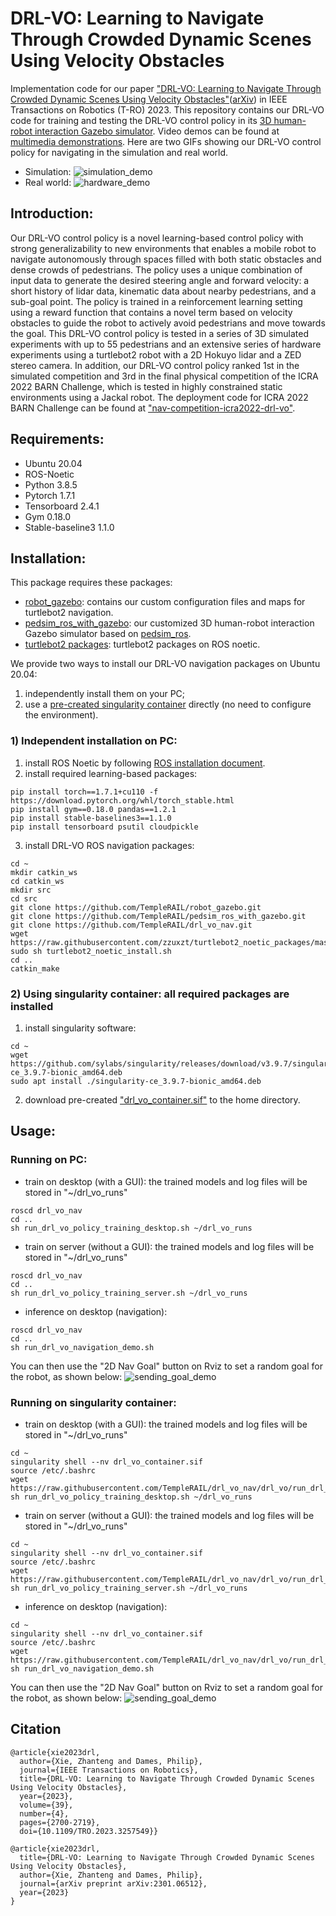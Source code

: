 # DRL-VO: Learning to Navigate Through Crowded Dynamic Scenes Using Velocity Obstacles

Implementation code for our paper ["DRL-VO: Learning to Navigate Through Crowded Dynamic Scenes Using Velocity Obstacles"](
https://doi.org/10.1109/TRO.2023.3257549
)([arXiv](https://arxiv.org/pdf/2301.06512.pdf)) in IEEE Transactions on Robotics (T-RO) 2023. 
This repository contains our DRL-VO code for training and testing the DRL-VO control policy in its [3D human-robot interaction Gazebo simulator](https://github.com/TempleRAIL/pedsim_ros_with_gazebo).
Video demos can be found at [multimedia demonstrations](https://www.youtube.com/watch?v=KneELRT8GzU&list=PLouWbAcP4zIvPgaARrV223lf2eiSR-eSS&index=2&ab_channel=PhilipDames).
Here are two GIFs showing our DRL-VO control policy for navigating in the simulation and real world. 
* Simulation:
![simulation_demo](demos/1.simulation_demo.gif "simulation_demo") 
* Real world:
![hardware_demo](demos/2.hardware_demo.gif "hardware_demo") 

## Introduction:
Our DRL-VO control policy is a novel learning-based control policy with strong generalizability to new environments that enables a mobile robot to navigate autonomously through spaces filled with both static obstacles and dense crowds of pedestrians. The policy uses a unique combination of input data to generate the desired steering angle and forward velocity: a short history of lidar data, kinematic data about nearby pedestrians, and a sub-goal point. The policy is trained in a reinforcement learning setting using a reward function that contains a novel term based on velocity obstacles to guide the robot to actively avoid pedestrians and move towards the goal. This DRL-VO control policy is tested in a series of 3D simulated experiments with up to 55 pedestrians and an extensive series of hardware experiments using a turtlebot2 robot with a 2D Hokuyo lidar and a ZED stereo camera. In addition, our DRL-VO control policy ranked 1st in the simulated competition and 3rd in the final physical competition of the ICRA 2022 BARN Challenge, which is tested in highly constrained static environments using a Jackal robot. The deployment code for ICRA 2022 BARN Challenge can be found at ["nav-competition-icra2022-drl-vo"](https://github.com/TempleRAIL/nav-competition-icra2022-drl-vo).

## Requirements:
* Ubuntu 20.04
* ROS-Noetic
* Python 3.8.5
* Pytorch 1.7.1
* Tensorboard 2.4.1
* Gym 0.18.0
* Stable-baseline3 1.1.0

## Installation:
This package requires these packages: 
* [robot_gazebo](https://github.com/TempleRAIL/robot_gazebo): contains our custom configuration files and maps for turtlebot2 navigation.
* [pedsim_ros_with_gazebo](https://github.com/TempleRAIL/pedsim_ros_with_gazebo): our customized 3D human-robot interaction Gazebo simulator based on [pedsim_ros](https://github.com/srl-freiburg/pedsim_ros).
* [turtlebot2 packages](https://github.com/zzuxzt/turtlebot2_noetic_packages): turtlebot2 packages on ROS noetic.

We provide two ways to install our DRL-VO navigation packages on Ubuntu 20.04:
1) independently install them on your PC;
2) use a [pre-created singularity container](https://doi.org/10.5281/zenodo.7679658) directly (no need to configure the environment).

### 1) Independent installation on PC:
1. install ROS Noetic by following [ROS installation document](http://wiki.ros.org/noetic/Installation/Ubuntu). 
2. install required learning-based packages:
```
pip install torch==1.7.1+cu110 -f https://download.pytorch.org/whl/torch_stable.html
pip install gym==0.18.0 pandas==1.2.1
pip install stable-baselines3==1.1.0
pip install tensorboard psutil cloudpickle
```
3. install DRL-VO ROS navigation packages:
```
cd ~
mkdir catkin_ws
cd catkin_ws
mkdir src
cd src
git clone https://github.com/TempleRAIL/robot_gazebo.git
git clone https://github.com/TempleRAIL/pedsim_ros_with_gazebo.git
git clone https://github.com/TempleRAIL/drl_vo_nav.git
wget https://raw.githubusercontent.com/zzuxzt/turtlebot2_noetic_packages/master/turtlebot2_noetic_install.sh 
sudo sh turtlebot2_noetic_install.sh 
cd ..
catkin_make
```

### 2) Using singularity container: all required packages are installed
1. install singularity software:
```
cd ~
wget https://github.com/sylabs/singularity/releases/download/v3.9.7/singularity-ce_3.9.7-bionic_amd64.deb
sudo apt install ./singularity-ce_3.9.7-bionic_amd64.deb
```
2. download pre-created ["drl_vo_container.sif"](https://doi.org/10.5281/zenodo.7679658) to the home directory.


## Usage:
### Running on PC:
*  train on desktop (with a GUI): the trained models and log files will be stored in "~/drl_vo_runs"
```
roscd drl_vo_nav
cd ..
sh run_drl_vo_policy_training_desktop.sh ~/drl_vo_runs
```
*  train on server (without a GUI): the trained models and log files will be stored in "~/drl_vo_runs"
```
roscd drl_vo_nav
cd ..
sh run_drl_vo_policy_training_server.sh ~/drl_vo_runs
```
*  inference on desktop (navigation):
```
roscd drl_vo_nav
cd ..
sh run_drl_vo_navigation_demo.sh
```
You can then use the "2D Nav Goal" button on Rviz to set a random goal for the robot, as shown below:
![sending_goal_demo](demos/3.sending_goal_demo.gif "sending_goal_demo") 

### Running on singularity container:
*  train on desktop (with a GUI): the trained models and log files will be stored in "~/drl_vo_runs"
```
cd ~
singularity shell --nv drl_vo_container.sif
source /etc/.bashrc
wget https://raw.githubusercontent.com/TempleRAIL/drl_vo_nav/drl_vo/run_drl_vo_policy_training_desktop.sh
sh run_drl_vo_policy_training_desktop.sh ~/drl_vo_runs
```
*  train on server (without a GUI): the trained models and log files will be stored in "~/drl_vo_runs"
```
cd ~
singularity shell --nv drl_vo_container.sif
source /etc/.bashrc
wget https://raw.githubusercontent.com/TempleRAIL/drl_vo_nav/drl_vo/run_drl_vo_policy_training_server.sh
sh run_drl_vo_policy_training_server.sh ~/drl_vo_runs
```
*  inference on desktop (navigation):
```
cd ~
singularity shell --nv drl_vo_container.sif
source /etc/.bashrc
wget https://raw.githubusercontent.com/TempleRAIL/drl_vo_nav/drl_vo/run_drl_vo_navigation_demo.sh
sh run_drl_vo_navigation_demo.sh
```
You can then use the "2D Nav Goal" button on Rviz to set a random goal for the robot, as shown below:
![sending_goal_demo](demos/3.sending_goal_demo.gif "sending_goal_demo") 

## Citation
```
@article{xie2023drl,
  author={Xie, Zhanteng and Dames, Philip},
  journal={IEEE Transactions on Robotics}, 
  title={DRL-VO: Learning to Navigate Through Crowded Dynamic Scenes Using Velocity Obstacles}, 
  year={2023},
  volume={39},
  number={4},
  pages={2700-2719},
  doi={10.1109/TRO.2023.3257549}}

@article{xie2023drl,
  title={DRL-VO: Learning to Navigate Through Crowded Dynamic Scenes Using Velocity Obstacles},
  author={Xie, Zhanteng and Dames, Philip},
  journal={arXiv preprint arXiv:2301.06512},
  year={2023}
}

```
